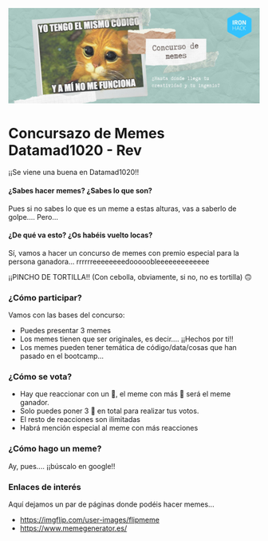 ![portada](https://github.com/agalvezcorell/concurso_de_memes/blob/main/portada.jpeg)

# Concursazo de Memes Datamad1020 - Rev

¡¡Se viene una buena en Datamad1020!!

#### ¿Sabes hacer memes? ¿Sabes lo que son?
Pues si no sabes lo que es un meme a estas alturas, vas a saberlo de golpe....
Pero...

#### ¿De qué va esto? ¿Os habéis vuelto locas?

Sí, vamos a hacer un concurso de memes con premio especial para la persona ganadora...
rrrrrreeeeeeeedooooobleeeeeeeeeeeee

¡¡PINCHO DE TORTILLA!! (Con cebolla, obviamente, si no, no es tortilla) 🙃

### ¿Cómo participar?
Vamos con las bases del concurso: 

- Puedes presentar 3 memes
- Los memes tienen que ser originales, es decir.... ¡¡Hechos por ti!!
- Los memes pueden tener temática de código/data/cosas que han pasado en el bootcamp...

### ¿Cómo se vota?

- Hay que reaccionar con un 🚀, el meme con más 🚀 será el meme ganador.
- Solo puedes poner 3 🚀 en total para realizar tus votos.
- El resto de reacciones son ilimitadas
- Habrá mención especial al meme con más reacciones

### ¿Cómo hago un meme?

Ay, pues.... ¡¡búscalo en google!!


### Enlaces de interés

Aquí dejamos un par de páginas donde podéis hacer memes...

- https://imgflip.com/user-images/flipmeme
- https://www.memegenerator.es/




